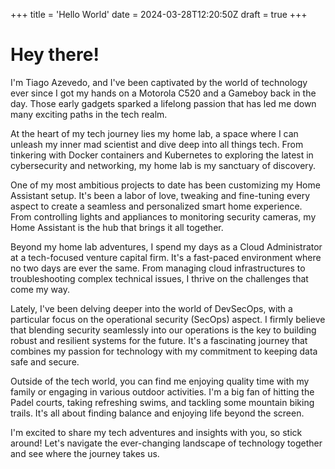 +++
title = 'Hello World'
date = 2024-03-28T12:20:50Z
draft = true
+++

# Hey there!

 I'm Tiago Azevedo, and I've been captivated by the world of technology ever since I got my hands on a Motorola C520 and a Gameboy back in the day. Those early gadgets sparked a lifelong passion that has led me down many exciting paths in the tech realm.

At the heart of my tech journey lies my home lab, a space where I can unleash my inner mad scientist and dive deep into all things tech. From tinkering with Docker containers and Kubernetes to exploring the latest in cybersecurity and networking, my home lab is my sanctuary of discovery.

One of my most ambitious projects to date has been customizing my Home Assistant setup. It's been a labor of love, tweaking and fine-tuning every aspect to create a seamless and personalized smart home experience. From controlling lights and appliances to monitoring security cameras, my Home Assistant is the hub that brings it all together.

Beyond my home lab adventures, I spend my days as a Cloud Administrator at a tech-focused venture capital firm. It's a fast-paced environment where no two days are ever the same. From managing cloud infrastructures to troubleshooting complex technical issues, I thrive on the challenges that come my way.

Lately, I've been delving deeper into the world of DevSecOps, with a particular focus on the operational security (SecOps) aspect. I firmly believe that blending security seamlessly into our operations is the key to building robust and resilient systems for the future. It's a fascinating journey that combines my passion for technology with my commitment to keeping data safe and secure.

Outside of the tech world, you can find me enjoying quality time with my family or engaging in various outdoor activities. I'm a big fan of hitting the Padel courts, taking refreshing swims, and tackling some mountain biking trails. It's all about finding balance and enjoying life beyond the screen.

I'm excited to share my tech adventures and insights with you, so stick around! Let's navigate the ever-changing landscape of technology together and see where the journey takes us.